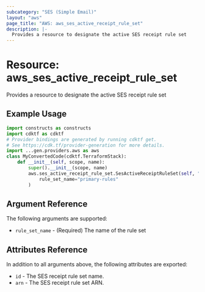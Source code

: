 ```yaml
---
subcategory: "SES (Simple Email)"
layout: "aws"
page_title: "AWS: aws_ses_active_receipt_rule_set"
description: |-
  Provides a resource to designate the active SES receipt rule set
---
```


# Resource: aws_ses_active_receipt_rule_set

Provides a resource to designate the active SES receipt rule set

## Example Usage

```python
import constructs as constructs
import cdktf as cdktf
# Provider bindings are generated by running cdktf get.
# See https://cdk.tf/provider-generation for more details.
import ...gen.providers.aws as aws
class MyConvertedCode(cdktf.TerraformStack):
    def __init__(self, scope, name):
        super().__init__(scope, name)
        aws.ses_active_receipt_rule_set.SesActiveReceiptRuleSet(self, "main",
            rule_set_name="primary-rules"
        )
```

## Argument Reference

The following arguments are supported:

* `rule_set_name` - (Required) The name of the rule set

## Attributes Reference

In addition to all arguments above, the following attributes are exported:

* `id` - The SES receipt rule set name.
* `arn` - The SES receipt rule set ARN.

<!-- cache-key: cdktf-0.17.0-pre.15 input-6710777772a7d378ab48232657170c4d71acfd1be6f1b15487032961483d3a9d -->